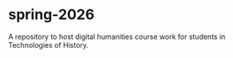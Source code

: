 # spring-2026
A repository to host digital humanities course work for students in Technologies of History.
